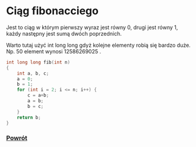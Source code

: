 # Ciąg fibonacciego
Jest to ciąg w którym pierwszy wyraz jest równy 0, drugi jest równy 1, każdy następny jest sumą dwóch poprzednich.

Warto tutaj użyć int long long gdyż kolejne elementy robią się bardzo duże.  
Np. 50 element wynosi 12586269025 .

``` c++
int long long fib(int n)
{
	int a, b, c;
	a = 0;
	b = 1;
	for (int i = 2; i <= n; i++) {
		c = a+b;
		a = b;
		b = c;
	}
	return b;
}
```

### [Powrót](https://dogexd.github.io/algorytmy_matura/)
